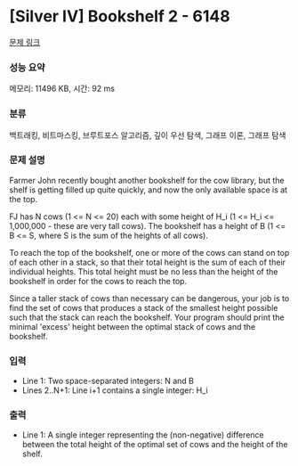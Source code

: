 # [Silver IV] Bookshelf 2 - 6148 

[문제 링크](https://www.acmicpc.net/problem/6148) 

### 성능 요약

메모리: 11496 KB, 시간: 92 ms

### 분류

백트래킹, 비트마스킹, 브루트포스 알고리즘, 깊이 우선 탐색, 그래프 이론, 그래프 탐색

### 문제 설명

<p>Farmer John recently bought another bookshelf for the cow library, but the shelf is getting filled up quite quickly, and now the only available space is at the top.</p>

<p>FJ has N cows (1 <= N <= 20) each with some height of H_i (1 <= H_i <= 1,000,000 - these are very tall cows). The bookshelf has a height of B (1 <= B <= S, where S is the sum of the heights of all cows).</p>

<p>To reach the top of the bookshelf, one or more of the cows can stand on top of each other in a stack, so that their total height is the sum of each of their individual heights. This total height must be no less than the height of the bookshelf in order for the cows to reach the top.</p>

<p>Since a taller stack of cows than necessary can be dangerous, your job is to find the set of cows that produces a stack of the smallest height possible such that the stack can reach the bookshelf. Your program should print the minimal 'excess' height between the optimal stack of cows and the bookshelf.</p>

### 입력 

 <ul>
	<li>Line 1: Two space-separated integers: N and B</li>
	<li>Lines 2..N+1: Line i+1 contains a single integer: H_i</li>
</ul>

<p> </p>

### 출력 

 <ul>
	<li>Line 1: A single integer representing the (non-negative) difference between the total height of the optimal set of cows and the height of the shelf.</li>
</ul>

<p> </p>

